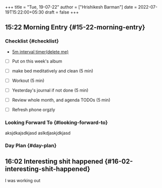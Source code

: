 +++
title = "Tue, 19-07-22"
author = ["Hrishikesh Barman"]
date = 2022-07-19T15:22:00+05:30
draft = false
+++

## 15:22 Morning Entry {#15-22-morning-entry}


### Checklist {#checklist}

-   [5m interval timer(delete me)](https://youtube.com/watch?v=GADW8Nlnc1s)
-   [ ] Put on this week's album
-   [ ] make bed meditatively and clean (5 min)
-   [ ] Workout (5 min)
-   [ ] Yesterday's journal if not done (5 min)
-   [ ] Review whole month, and agenda TODOs (5 min)
-   [ ] Refresh phone orgzly


### Looking Forward To {#looking-forward-to}

aksjdkajsdkjasd
aslkdjaskjdkjasd


### Day Plan {#day-plan}


## 16:02 Interesting shit happened {#16-02-interesting-shit-happened}

I was working out
